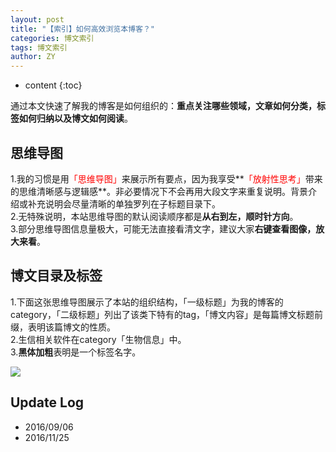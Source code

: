 ```yaml
---
layout: post
title: "【索引】如何高效浏览本博客？"
categories: 博文索引
tags: 博文索引
author: ZY
---
```


* content
{:toc}

通过本文快速了解我的博客是如何组织的：**重点关注哪些领域，文章如何分类，标签如何归纳以及博文如何阅读**。




## 思维导图
1.我的习惯是用<font color="red">「思维导图」</font>来展示所有要点，因为我享受**<font color="red">「放射性思考」</font>带来的思维清晰感与逻辑感**。非必要情况下不会再用大段文字来重复说明。背景介绍或补充说明会尽量清晰的单独罗列在子标题目录下。<br>
2.无特殊说明，本站思维导图的默认阅读顺序都是**从右到左，顺时针方向**。<br>
3.部分思维导图信息量极大，可能无法直接看清文字，建议大家**右键查看图像，放大来看**。

## 博文目录及标签
1.下面这张思维导图展示了本站的组织结构，「一级标题」为我的博客的category，「二级标题」列出了该类下特有的tag，「博文内容」是每篇博文标题前缀，表明该篇博文的性质。<br>
2.生信相关软件在category「生物信息」中。<br>
3.**黑体加粗**表明是一个标签名字。<br>

![](https://raw.githubusercontent.com/woaielf/woaielf.github.io/master/_posts/Pic/1609/160906-1.png)

## Update Log
- 2016/09/06
- 2016/11/25